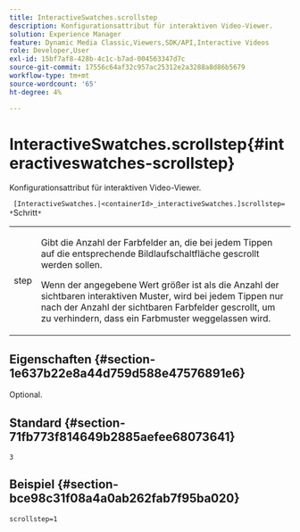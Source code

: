 ```yaml
---
title: InteractiveSwatches.scrollstep
description: Konfigurationsattribut für interaktiven Video-Viewer.
solution: Experience Manager
feature: Dynamic Media Classic,Viewers,SDK/API,Interactive Videos
role: Developer,User
exl-id: 15bf7af8-428b-4c1c-b7ad-004563347d7c
source-git-commit: 17556c64af32c957ac25312e2a3288a8d86b5679
workflow-type: tm+mt
source-wordcount: '65'
ht-degree: 4%

---
```


# InteractiveSwatches.scrollstep{#interactiveswatches-scrollstep}

Konfigurationsattribut für interaktiven Video-Viewer.

` [InteractiveSwatches.|<containerId>_interactiveSwatches.]scrollstep= *`Schritt`*`

<table id="table_441553CD34C94A58A9D7CBF772DEDDB6"> 
 <tbody> 
  <tr> 
   <td colname="col1"> <p> <span class="codeph"><span class="varname"> step</span></span> </p> </td> 
   <td colname="col2"> <p>Gibt die Anzahl der Farbfelder an, die bei jedem Tippen auf die entsprechende Bildlaufschaltfläche gescrollt werden sollen. </p> <p>Wenn der angegebene Wert größer ist als die Anzahl der sichtbaren interaktiven Muster, wird bei jedem Tippen nur nach der Anzahl der sichtbaren Farbfelder gescrollt, um zu verhindern, dass ein Farbmuster weggelassen wird. </p> </td> 
  </tr> 
 </tbody> 
</table>

## Eigenschaften {#section-1e637b22e8a44d759d588e47576891e6}

Optional.

## Standard {#section-71fb773f814649b2885aefee68073641}

`3`

## Beispiel {#section-bce98c31f08a4a0ab262fab7f95ba020}

```
scrollstep=1
```
